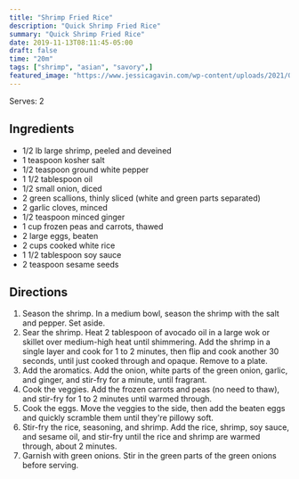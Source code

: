 ```yaml
---
title: "Shrimp Fried Rice"
description: "Quick Shrimp Fried Rice"
summary: "Quick Shrimp Fried Rice"
date: 2019-11-13T08:11:45-05:00
draft: false
time: "20m"
tags: ["shrimp", "asian", "savory",]
featured_image: "https://www.jessicagavin.com/wp-content/uploads/2021/02/shrimp-fried-rice-24-1200.jpg"
---
```


Serves: 2

## Ingredients

- 1/2 lb large shrimp, peeled and deveined
- 1 teaspoon kosher salt
- 1/2 teaspoon ground white pepper
- 1 1/2 tablespoon oil
- 1/2 small onion, diced
- 2 green scallions, thinly sliced (white and green parts separated)
- 2 garlic cloves, minced
- 1/2 teaspoon minced ginger
- 1 cup frozen peas and carrots, thawed
- 2 large eggs, beaten
- 2 cups cooked white rice
- 1 1/2 tablespoon soy sauce
- 2 teaspoon sesame seeds

## Directions

1. Season the shrimp. In a medium bowl, season the shrimp with the salt and pepper. Set aside.
2. Sear the shrimp. Heat 2 tablespoon of avocado oil in a large wok or skillet over medium-high heat until shimmering. Add the shrimp in a single layer and cook for 1 to 2 minutes, then flip and cook another 30 seconds, until just cooked through and opaque. Remove to a plate.
3. Add the aromatics. Add the onion, white parts of the green onion, garlic, and ginger, and stir-fry for a minute, until fragrant.
4. Cook the veggies. Add the frozen carrots and peas (no need to thaw), and stir-fry for 1 to 2 minutes until warmed through.
5. Cook the eggs. Move the veggies to the side, then add the beaten eggs and quickly scramble them until they're pillowy soft.
6. Stir-fry the rice, seasoning, and shrimp. Add the rice, shrimp, soy sauce, and sesame oil, and stir-fry until the rice and shrimp are warmed through, about 2 minutes.
7. Garnish with green onions. Stir in the green parts of the green onions before serving.
